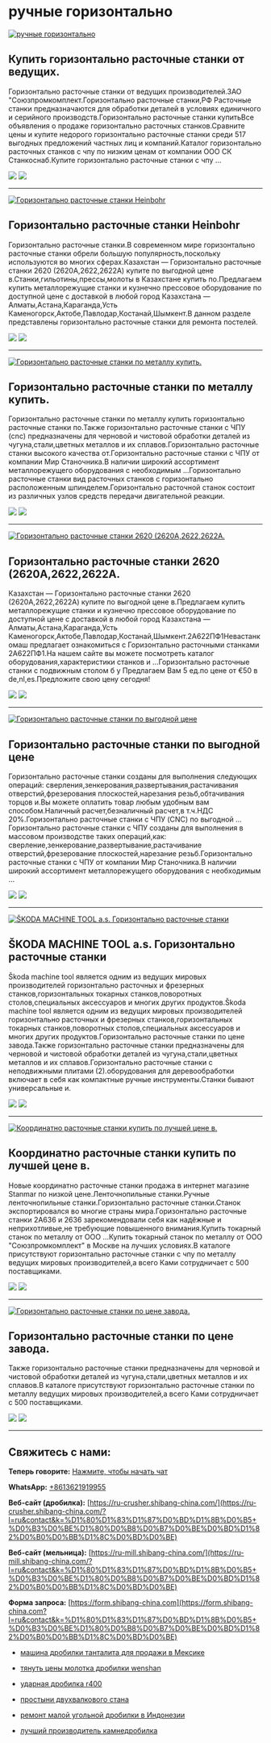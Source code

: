 # ручные горизонтально

<a href="https://swt.shibang-china.com/?l=ru&img&k=%D1%80%D1%83%D1%87%D0%BD%D1%8B%D0%B5+%D0%B3%D0%BE%D1%80%D0%B8%D0%B7%D0%BE%D0%BD%D1%82%D0%B0%D0%BB%D1%8C%D0%BD%D0%BE" target="_blank">![ручные горизонтально](http://static.shibang-china.com/all-800x300/858.jpg)</a>

## Купить горизонтально расточные станки от ведущих.
Горизонтально расточные станки от ведущих производителей.ЗАО &quot;Союзпромкомплект.Горизонтально расточные станки,РФ Расточные станки предназначаются для обработки деталей в условиях единичного и серийного производств.Горизонтально расточные станки купитьВсе объявления о продаже горизонтально расточных станков.Сравните цены и купите недорого горизонтально расточные станки среди 517 выгодных предложений частных лиц и компаний.Каталог горизонтально расточных станков с чпу по низким ценам от компании ООО СК Станкоснаб.Купите горизонтально расточные станки с чпу …


<a href="https://whatsapp.shibangsoft.com/WhatsApp.php" target="_blank" title="WhatsApp">![](http://static.shibang-china.com/icon/whatsapp.png)</a> <a href="https://swt.shibang-china.com/?l=ru&icon&k=%D1%80%D1%83%D1%87%D0%BD%D1%8B%D0%B5+%D0%B3%D0%BE%D1%80%D0%B8%D0%B7%D0%BE%D0%BD%D1%82%D0%B0%D0%BB%D1%8C%D0%BD%D0%BE" target="_blank">![](http://static.shibang-china.com/icon/chat-ru.png)</a>

---

<a href="https://swt.shibang-china.com/?l=ru&img&k=%D1%80%D1%83%D1%87%D0%BD%D1%8B%D0%B5+%D0%B3%D0%BE%D1%80%D0%B8%D0%B7%D0%BE%D0%BD%D1%82%D0%B0%D0%BB%D1%8C%D0%BD%D0%BE" target="_blank">![Горизонтально расточные станки Heinbohr](http://static.shibang-china.com/all-800x300/739.jpg)</a>

## Горизонтально расточные станки Heinbohr
Горизонтально расточные станки.В современном мире горизонтально расточные станки обрели большую популярность,поскольку используются во многих сферах.Казахстан — Горизонтально расточные станки 2620 (2620А,2622,2622А) купите по выгодной цене в.Станки,гильотины,прессы,молоты в Казахстане купить по.Предлагаем купить металлорежущие станки и кузнечно прессовое оборудование по доступной цене с доставкой в любой город Казахстана — Алматы,Астана,Караганда,Усть Каменогорск,Актобе,Павлодар,Костанай,Шымкент.В данном разделе представлены горизонтально расточные станки для ремонта постелей.


<a href="https://whatsapp.shibangsoft.com/WhatsApp.php" target="_blank" title="WhatsApp">![](http://static.shibang-china.com/icon/whatsapp.png)</a> <a href="https://swt.shibang-china.com/?l=ru&icon&k=%D1%80%D1%83%D1%87%D0%BD%D1%8B%D0%B5+%D0%B3%D0%BE%D1%80%D0%B8%D0%B7%D0%BE%D0%BD%D1%82%D0%B0%D0%BB%D1%8C%D0%BD%D0%BE" target="_blank">![](http://static.shibang-china.com/icon/chat-ru.png)</a>

---

<a href="https://swt.shibang-china.com/?l=ru&img&k=%D1%80%D1%83%D1%87%D0%BD%D1%8B%D0%B5+%D0%B3%D0%BE%D1%80%D0%B8%D0%B7%D0%BE%D0%BD%D1%82%D0%B0%D0%BB%D1%8C%D0%BD%D0%BE" target="_blank">![Горизонтально расточные станки по металлу купить.](http://static.shibang-china.com/all-800x300/813.jpg)</a>

## Горизонтально расточные станки по металлу купить.
Горизонтально расточные станки по металлу купить горизонтально расточные станки по.Также горизонтально расточные станки с ЧПУ (cnc) предназначены для черновой и чистовой обработки деталей из чугуна,стали,цветных металлов и их сплавов.Горизонтально расточные станки высокого качества от.Горизонтально расточные станки с ЧПУ от компании Мир Станочника.В наличии широкий ассортимент металлорежущего оборудования с необходимым …Горизонтально расточные станки вид расточных станков с горизонтально расположенным шпинделем.Горизонтально расточной станок состоит из различных узлов средств передачи двигательной реакции.


<a href="https://whatsapp.shibangsoft.com/WhatsApp.php" target="_blank" title="WhatsApp">![](http://static.shibang-china.com/icon/whatsapp.png)</a> <a href="https://swt.shibang-china.com/?l=ru&icon&k=%D1%80%D1%83%D1%87%D0%BD%D1%8B%D0%B5+%D0%B3%D0%BE%D1%80%D0%B8%D0%B7%D0%BE%D0%BD%D1%82%D0%B0%D0%BB%D1%8C%D0%BD%D0%BE" target="_blank">![](http://static.shibang-china.com/icon/chat-ru.png)</a>

---

<a href="https://swt.shibang-china.com/?l=ru&img&k=%D1%80%D1%83%D1%87%D0%BD%D1%8B%D0%B5+%D0%B3%D0%BE%D1%80%D0%B8%D0%B7%D0%BE%D0%BD%D1%82%D0%B0%D0%BB%D1%8C%D0%BD%D0%BE" target="_blank">![Горизонтально расточные станки 2620 (2620А,2622,2622А.](http://static.shibang-china.com/all-800x300/1148.jpg)</a>

## Горизонтально расточные станки 2620 (2620А,2622,2622А.
Казахстан — Горизонтально расточные станки 2620 (2620А,2622,2622А) купите по выгодной цене в.Предлагаем купить металлорежущие станки и кузнечно прессовое оборудование по доступной цене с доставкой в любой город Казахстана — Алматы,Астана,Караганда,Усть Каменогорск,Актобе,Павлодар,Костанай,Шымкент.2А622ПФ1Невастанкомаш предлагает ознакомиться с Горизонтально расточными станками 2А622ПФ1.На нашем сайте вы можете посмотреть каталог оборудования,характеристики станков и …Горизонтально расточные станки с подвижным столом б у Предлагаем Вам 5 ед.по цене от €50 в de,nl,es.Предложите свою цену сегодня!


<a href="https://whatsapp.shibangsoft.com/WhatsApp.php" target="_blank" title="WhatsApp">![](http://static.shibang-china.com/icon/whatsapp.png)</a> <a href="https://swt.shibang-china.com/?l=ru&icon&k=%D1%80%D1%83%D1%87%D0%BD%D1%8B%D0%B5+%D0%B3%D0%BE%D1%80%D0%B8%D0%B7%D0%BE%D0%BD%D1%82%D0%B0%D0%BB%D1%8C%D0%BD%D0%BE" target="_blank">![](http://static.shibang-china.com/icon/chat-ru.png)</a>

---

<a href="https://swt.shibang-china.com/?l=ru&img&k=%D1%80%D1%83%D1%87%D0%BD%D1%8B%D0%B5+%D0%B3%D0%BE%D1%80%D0%B8%D0%B7%D0%BE%D0%BD%D1%82%D0%B0%D0%BB%D1%8C%D0%BD%D0%BE" target="_blank">![Горизонтально расточные станки по выгодной цене](http://static.shibang-china.com/all-800x300/1299.jpg)</a>

## Горизонтально расточные станки по выгодной цене
Горизонтально расточные станки созданы для выполнения следующих операций: сверления,зенкерования,развертывания,растачивания отверстий,фрезерования плоскостей,нарезания резьб,обтачивания торцов и.Вы можете оплатить товар любым удобным вам способом.Наличный расчет,безналичный расчет,в т.ч.НДС 20%.Горизонтально расточные станки c ЧПУ (CNC) по выгодной …Горизонтально расточные станки с ЧПУ созданы для выполнения в массовом производстве таких операций,как: сверление,зенкерование,развертывание,растачивание отверстий,фрезерование плоскостей,нарезание резьб.Горизонтально расточные станки с ЧПУ от компании Мир Станочника.В наличии широкий ассортимент металлорежущего оборудования с необходимым …


<a href="https://whatsapp.shibangsoft.com/WhatsApp.php" target="_blank" title="WhatsApp">![](http://static.shibang-china.com/icon/whatsapp.png)</a> <a href="https://swt.shibang-china.com/?l=ru&icon&k=%D1%80%D1%83%D1%87%D0%BD%D1%8B%D0%B5+%D0%B3%D0%BE%D1%80%D0%B8%D0%B7%D0%BE%D0%BD%D1%82%D0%B0%D0%BB%D1%8C%D0%BD%D0%BE" target="_blank">![](http://static.shibang-china.com/icon/chat-ru.png)</a>

---

<a href="https://swt.shibang-china.com/?l=ru&img&k=%D1%80%D1%83%D1%87%D0%BD%D1%8B%D0%B5+%D0%B3%D0%BE%D1%80%D0%B8%D0%B7%D0%BE%D0%BD%D1%82%D0%B0%D0%BB%D1%8C%D0%BD%D0%BE" target="_blank">![ŠKODA MACHINE TOOL a.s. Горизонтально расточные станки](http://static.shibang-china.com/all-800x300/998.jpg)</a>

## ŠKODA MACHINE TOOL a.s. Горизонтально расточные станки
Škoda machine tool является одним из ведущих мировых производителей горизонтально расточных и фрезерных станков,горизонтальных токарных станков,поворотных столов,специальных аксессуаров и многих других продуктов.Škoda machine tool является одним из ведущих мировых производителей горизонтально расточных и фрезерных станков,горизонтальных токарных станков,поворотных столов,специальных аксессуаров и многих других продуктов.Горизонтально расточные станки по цене завода.Также горизонтально расточные станки предназначены для черновой и чистовой обработки деталей из чугуна,стали,цветных металлов и их сплавов.Горизонтально расточные станки с неподвижными плитами (2).оборудования для деревообработки включает в себя как компактные ручные инструменты.Станки бывают универсальные и.


<a href="https://whatsapp.shibangsoft.com/WhatsApp.php" target="_blank" title="WhatsApp">![](http://static.shibang-china.com/icon/whatsapp.png)</a> <a href="https://swt.shibang-china.com/?l=ru&icon&k=%D1%80%D1%83%D1%87%D0%BD%D1%8B%D0%B5+%D0%B3%D0%BE%D1%80%D0%B8%D0%B7%D0%BE%D0%BD%D1%82%D0%B0%D0%BB%D1%8C%D0%BD%D0%BE" target="_blank">![](http://static.shibang-china.com/icon/chat-ru.png)</a>

---

<a href="https://swt.shibang-china.com/?l=ru&img&k=%D1%80%D1%83%D1%87%D0%BD%D1%8B%D0%B5+%D0%B3%D0%BE%D1%80%D0%B8%D0%B7%D0%BE%D0%BD%D1%82%D0%B0%D0%BB%D1%8C%D0%BD%D0%BE" target="_blank">![Координатно расточные станки купить по лучшей цене в.](http://static.shibang-china.com/all-800x300/1150.jpg)</a>

## Координатно расточные станки купить по лучшей цене в.
Новые координатно расточные станки продажа в интернет магазине Stanmar по низкой цене.Ленточнопильные станки.Ручные ленточнопильные станки.Горизонтально расточные станки.Станок экспортировался во многие страны мира.Горизонтально расточные станки 2А636 и 2636 зарекомендовали себя как надёжные и неприхотливые,не требующие повышенного внимания.Купить токарный станок по металлу от ООО …Купить токарный станок по металлу от ООО &quot;Союзпромкомплект&quot; в Москве на лучших условиях.В каталоге присутствуют горизонтально расточные станки с чпу по металлу ведущих мировых производителей,а всего Ками сотрудничает с 500 поставщиками.


<a href="https://whatsapp.shibangsoft.com/WhatsApp.php" target="_blank" title="WhatsApp">![](http://static.shibang-china.com/icon/whatsapp.png)</a> <a href="https://swt.shibang-china.com/?l=ru&icon&k=%D1%80%D1%83%D1%87%D0%BD%D1%8B%D0%B5+%D0%B3%D0%BE%D1%80%D0%B8%D0%B7%D0%BE%D0%BD%D1%82%D0%B0%D0%BB%D1%8C%D0%BD%D0%BE" target="_blank">![](http://static.shibang-china.com/icon/chat-ru.png)</a>

---

<a href="https://swt.shibang-china.com/?l=ru&img&k=%D1%80%D1%83%D1%87%D0%BD%D1%8B%D0%B5+%D0%B3%D0%BE%D1%80%D0%B8%D0%B7%D0%BE%D0%BD%D1%82%D0%B0%D0%BB%D1%8C%D0%BD%D0%BE" target="_blank">![Горизонтально расточные станки по цене завода.](http://static.shibang-china.com/all-800x300/1206.jpg)</a>

## Горизонтально расточные станки по цене завода.
Также горизонтально расточные станки предназначены для черновой и чистовой обработки деталей из чугуна,стали,цветных металлов и их сплавов.В каталоге присутствуют горизонтально расточные станки по металлу ведущих мировых производителей,а всего Ками сотрудничает с 500 поставщиками.

<a href="https://whatsapp.shibangsoft.com/WhatsApp.php" target="_blank" title="WhatsApp">![](http://static.shibang-china.com/icon/whatsapp.png)</a> <a href="https://swt.shibang-china.com/?l=ru&icon&k=%D1%80%D1%83%D1%87%D0%BD%D1%8B%D0%B5+%D0%B3%D0%BE%D1%80%D0%B8%D0%B7%D0%BE%D0%BD%D1%82%D0%B0%D0%BB%D1%8C%D0%BD%D0%BE" target="_blank">![](http://static.shibang-china.com/icon/chat-ru.png)</a>

---
## Свяжитесь с нами:

**Теперь говорите:** [Нажмите, чтобы начать чат](https://swt.shibang-china.com?l=ru&contact&k=%D1%80%D1%83%D1%87%D0%BD%D1%8B%D0%B5+%D0%B3%D0%BE%D1%80%D0%B8%D0%B7%D0%BE%D0%BD%D1%82%D0%B0%D0%BB%D1%8C%D0%BD%D0%BE)

**WhatsApp:**  [+8613621919955](https://whatsapp.shibangsoft.com/WhatsApp.php)

**Веб-сайт (дробилка):** [https://ru-crusher.shibang-china.com/](https://ru-crusher.shibang-china.com/?l=ru&contact&k=%D1%80%D1%83%D1%87%D0%BD%D1%8B%D0%B5+%D0%B3%D0%BE%D1%80%D0%B8%D0%B7%D0%BE%D0%BD%D1%82%D0%B0%D0%BB%D1%8C%D0%BD%D0%BE)

**Веб-сайт (мельница):** [https://ru-mill.shibang-china.com/](https://ru-mill.shibang-china.com/?l=ru&contact&k=%D1%80%D1%83%D1%87%D0%BD%D1%8B%D0%B5+%D0%B3%D0%BE%D1%80%D0%B8%D0%B7%D0%BE%D0%BD%D1%82%D0%B0%D0%BB%D1%8C%D0%BD%D0%BE)

**Форма запроса:** [https://form.shibang-china.com](https://form.shibang-china.com?l=ru&contact&k=%D1%80%D1%83%D1%87%D0%BD%D1%8B%D0%B5+%D0%B3%D0%BE%D1%80%D0%B8%D0%B7%D0%BE%D0%BD%D1%82%D0%B0%D0%BB%D1%8C%D0%BD%D0%BE)

* [машина дробилки танталита для продажи в Мексике](../133/%D0%BC%D0%B0%D1%88%D0%B8%D0%BD%D0%B0%20%D0%B4%D1%80%D0%BE%D0%B1%D0%B8%D0%BB%D0%BA%D0%B8%20%D1%82%D0%B0%D0%BD%D1%82%D0%B0%D0%BB%D0%B8%D1%82%D0%B0%20%D0%B4%D0%BB%D1%8F%20%D0%BF%D1%80%D0%BE%D0%B4%D0%B0%D0%B6%D0%B8%20%D0%B2%20%D0%9C%D0%B5%D0%BA%D1%81%D0%B8%D0%BA%D0%B5.md)

* [тянуть цены молотка дробилки wenshan](../135/%D1%82%D1%8F%D0%BD%D1%83%D1%82%D1%8C%20%D1%86%D0%B5%D0%BD%D1%8B%20%D0%BC%D0%BE%D0%BB%D0%BE%D1%82%D0%BA%D0%B0%20%D0%B4%D1%80%D0%BE%D0%B1%D0%B8%D0%BB%D0%BA%D0%B8%20wenshan.md)

* [ударная дробилка r400](../135/%D1%83%D0%B4%D0%B0%D1%80%D0%BD%D0%B0%D1%8F%20%D0%B4%D1%80%D0%BE%D0%B1%D0%B8%D0%BB%D0%BA%D0%B0%20r400.md)

* [простыни двухвалкового стана](../132/%D0%BF%D1%80%D0%BE%D1%81%D1%82%D1%8B%D0%BD%D0%B8%20%D0%B4%D0%B2%D1%83%D1%85%D0%B2%D0%B0%D0%BB%D0%BA%D0%BE%D0%B2%D0%BE%D0%B3%D0%BE%20%D1%81%D1%82%D0%B0%D0%BD%D0%B0.md)

* [ремонт малой угольной дробилки в Индонезии](../134/%D1%80%D0%B5%D0%BC%D0%BE%D0%BD%D1%82%20%D0%BC%D0%B0%D0%BB%D0%BE%D0%B9%20%D1%83%D0%B3%D0%BE%D0%BB%D1%8C%D0%BD%D0%BE%D0%B9%20%D0%B4%D1%80%D0%BE%D0%B1%D0%B8%D0%BB%D0%BA%D0%B8%20%D0%B2%20%D0%98%D0%BD%D0%B4%D0%BE%D0%BD%D0%B5%D0%B7%D0%B8%D0%B8.md)

* [лучший производитель камнедробилка](../134/%D0%BB%D1%83%D1%87%D1%88%D0%B8%D0%B9%20%D0%BF%D1%80%D0%BE%D0%B8%D0%B7%D0%B2%D0%BE%D0%B4%D0%B8%D1%82%D0%B5%D0%BB%D1%8C%20%D0%BA%D0%B0%D0%BC%D0%BD%D0%B5%D0%B4%D1%80%D0%BE%D0%B1%D0%B8%D0%BB%D0%BA%D0%B0.md)